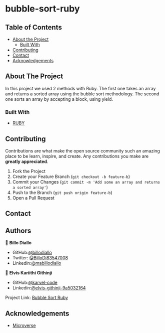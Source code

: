 # bubble-sort-ruby

## Table of Contents

* [About the Project](#about-the-project)
  * [Built With](#built-with)
* [Contributing](#contributing)
* [Contact](#contact)
* [Acknowledgements](#acknowledgements)

<!-- ABOUT THE PROJECT -->
## About The Project

 In this project we used 2  methods with Ruby. 
 The first one takes an array and returns a sorted array using the bubble sort methodology.
  The second one sorts an array by accepting a block, using yield.

### Built With

* [RUBY](https://github.com/billodiallo/bubble_sort/tree/feature-b)

## Contributing

Contributions are what make the open source community such an amazing place to be learn, inspire, and create. Any contributions you make are **greatly appreciated**.

1. Fork the Project
2. Create your Feature Branch (`git checkout -b feature-b`)
3. Commit your Changes (`git commit -m 'Add some an array and returns a sorted array'`)
4. Push to the Branch (`git push origin feature-b`)
5. Open a Pull Request


<!-- CONTACT -->
## Contact

## Authors

👤 **Billo Diallo**

- GitHub:[@billodiallo](https://github.com/billodiallo)
- Twitter: [@BilloDi83547008](https://twitter.com/BilloDi83547008)
- Linkedin:[@mabillodiallo](https://www.linkedin.com/in/mabillodiallo/)


👤 **Elvis Kariithi Githinji**

- GitHub:[@karvel-code](https://github.com/karvel-code)
- Linkedin:[@elvis-githinji-9a5032164](https://www.linkedin.com/in/elvis-githinji-9a5032164/)

Project Link: [Bubble Sort Ruby](https://github.com/billodiallo/bubble_sort/tree/feature-b)


<!-- ACKNOWLEDGEMENTS -->
## Acknowledgements

* [Microverse](https://www.microverse.org/)


